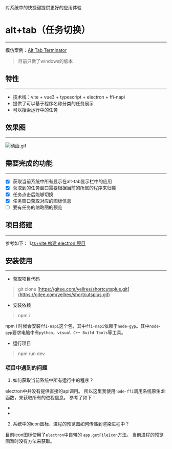 对系统中的快捷键提供更好的应用体验
# alt+tab（任务切换）

---

模仿案例：[Alt Tab Terminator](https://www.ntwind.com/software/alttabter.html)
> 目前只做了windows的版本

## 特性

---

- 技术栈：vite + vue3 + typescript + electron + ffi-napi
- 提供了可以基于程序名称分类的任务展示
- 可以搜索运行中的任务
## 效果图

---

![动画.gif](https://cdn.nlark.com/yuque/0/2023/gif/394182/1677677576665-a81377f6-2329-4d59-8bd0-6fad4640f41c.gif#averageHue=%23282d35&clientId=ucca7bc89-9558-4&from=ui&id=u3673fecb&name=%E5%8A%A8%E7%94%BB.gif&originHeight=838&originWidth=1756&originalType=binary&ratio=1&rotation=0&showTitle=false&size=4824840&status=done&style=none&taskId=u4ad2cd53-ec3a-471f-bc74-fcaed19a877&title=)
## 需要完成的功能

---

- [x] 获取当前系统中所有显示在alt-tab显示栏中的应用
- [x] 获取到的任务窗口需要根据当前的所属的程序来归类
- [x] 任务点击后能够切换
- [x] 任务窗口获取对应的图标信息
- [ ] 要有任务的缩略图的预览
## 项目搭建

---

参考如下：
1.[ts+vite 构建 electron 项目](https://blog.totominc.io/blog/electron-with-typescript-and-vite-as-a-build-system)
## 安装使用

---

- 获取项目代码
> git clone [https://gitee.com/yellres/shortcutsplus.git](https://gitee.com/yellres/shortcutsplus.git)

- 安装依赖
> npm i

npm i 时候会安装`ffi-napi`这个包，其中`ffi-napi`依赖于`node-gyp`。其中`node-gyp`要求电脑中有`python`，`visual C++ Build Tools`等工具。

- 运行项目
> npm run dev


### 项目中遇到的问题

1. 如何获取当前系统中所有运行中的程序？

electron中并没有提供直接的api调用。
所以这里我使用`node-ffi`调用系统原生dll函数，来获取所有的进程信息。
参考了如下： 

- 
- 

2. 系统中的icon图标，进程的预览图如何传递到渲染进程中？

目前icon图标使用了`electron`中自带的 `app.getFileIcon`方法。
当前进程的预览图暂时没有方法来获取。


